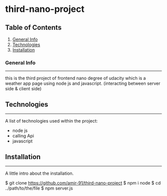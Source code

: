 # third-nano-project

## Table of Contents

1. [General Info](#general-info)
2. [Technologies](#technologies)
3. [Installation](#installation)

### General Info

***
this is the third project of frontend nano degree of udacity which is a weather app page using node js and javascript.
(interacting between server side & client side)

## Technologies

***
A list of technologies used within the project:

* node js
* calling Api
* javascript

## Installation

***
A little intro about the installation.

$ git clone https://github.com/amir-91/third-nano-project
$ npm i node
$ cd ../path/to/the/file
$ npm server.js
